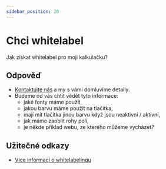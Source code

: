 ```yaml
---
sidebar_position: 20
---
```


# Chci whitelabel

Jak získat whitelabel pro moji kalkulačku?

## Odpověď

- [Kontaktujte nás](../kontakt) a my s vámi domluvíme detaily.
- Budeme od vás chtít vědět tyto informace:
  - jaké fonty máme použít,
  - jakou barvu máme použít na tlačítka,
  - mají mít tlačítka jinou barvu když jsou neaktivní / aktivní,
  - jak máme zaoblit rohy polí,
  - je někde příklad webu, ze kterého můžeme vycházet?

## Užitečné odkazy

- [Více informací o whitelabelingu](../tutorial-zaklady/rozdily-mezi-resenimi#whitelabel)
